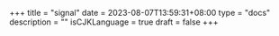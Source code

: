 +++
title = "signal"
date = 2023-08-07T13:59:31+08:00
type = "docs"
description = ""
isCJKLanguage = true
draft = false
+++